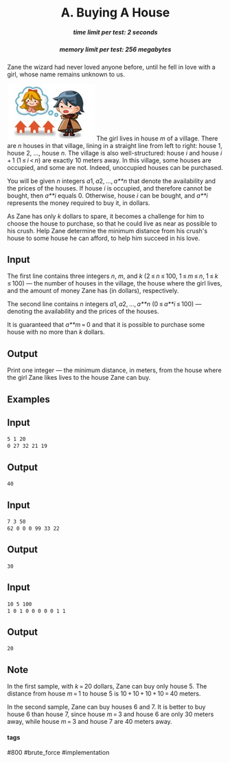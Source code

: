 <h1 style='text-align: center;'> A. Buying A House</h1>

<h5 style='text-align: center;'>time limit per test: 2 seconds</h5>
<h5 style='text-align: center;'>memory limit per test: 256 megabytes</h5>

Zane the wizard had never loved anyone before, until he fell in love with a girl, whose name remains unknown to us.

 ![](images/88b0cd5c080319eaa6ccce00b3c15220386fa588.png) The girl lives in house *m* of a village. There are *n* houses in that village, lining in a straight line from left to right: house 1, house 2, ..., house *n*. The village is also well-structured: house *i* and house *i* + 1 (1 ≤ *i* < *n*) are exactly 10 meters away. In this village, some houses are occupied, and some are not. Indeed, unoccupied houses can be purchased.

You will be given *n* integers *a*1, *a*2, ..., *a**n* that denote the availability and the prices of the houses. If house *i* is occupied, and therefore cannot be bought, then *a**i* equals 0. Otherwise, house *i* can be bought, and *a**i* represents the money required to buy it, in dollars.

As Zane has only *k* dollars to spare, it becomes a challenge for him to choose the house to purchase, so that he could live as near as possible to his crush. Help Zane determine the minimum distance from his crush's house to some house he can afford, to help him succeed in his love.

## Input

The first line contains three integers *n*, *m*, and *k* (2 ≤ *n* ≤ 100, 1 ≤ *m* ≤ *n*, 1 ≤ *k* ≤ 100) — the number of houses in the village, the house where the girl lives, and the amount of money Zane has (in dollars), respectively.

The second line contains *n* integers *a*1, *a*2, ..., *a**n* (0 ≤ *a**i* ≤ 100) — denoting the availability and the prices of the houses.

It is guaranteed that *a**m* = 0 and that it is possible to purchase some house with no more than *k* dollars.

## Output

Print one integer — the minimum distance, in meters, from the house where the girl Zane likes lives to the house Zane can buy.

## Examples

## Input


```
5 1 20  
0 27 32 21 19  

```
## Output


```
40
```
## Input


```
7 3 50  
62 0 0 0 99 33 22  

```
## Output


```
30
```
## Input


```
10 5 100  
1 0 1 0 0 0 0 0 1 1  

```
## Output


```
20
```
## Note

In the first sample, with *k* = 20 dollars, Zane can buy only house 5. The distance from house *m* = 1 to house 5 is 10 + 10 + 10 + 10 = 40 meters.

In the second sample, Zane can buy houses 6 and 7. It is better to buy house 6 than house 7, since house *m* = 3 and house 6 are only 30 meters away, while house *m* = 3 and house 7 are 40 meters away.



#### tags 

#800 #brute_force #implementation 
